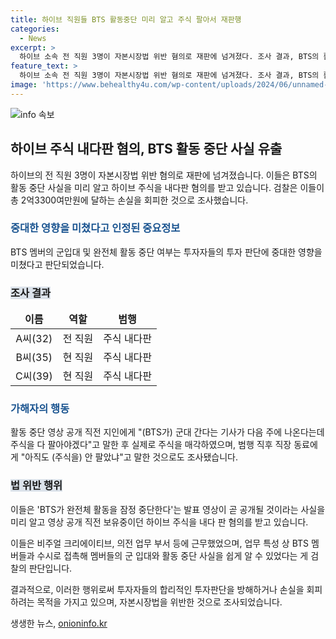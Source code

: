 ```yaml
---
title: 하이브 직원들 BTS 활동중단 미리 알고 주식 팔아서 재판행
categories:
  - News
excerpt: >
  하이브 소속 전 직원 3명이 자본시장법 위반 혐의로 재판에 넘겨졌다. 조사 결과, BTS의 활동 중단 소식을 미리 알고 주식을 내다판 혐의다. 검찰은 이들이 약 2억3300만원에 해당하는 손실을 회피한 것으로 밝혀냈다. 또한, 이들은 BTS 멤버들의 군입대와 활동 중단 사실을 미리 알아낼 수 있는 업무를 맡았으며, 주식 매매 후 동료에게 언급하는 등 혐의를 살피고 있다. BTS 활동 중단으로 주가가 급락한 가운데, 투자자들의 피해와 중요정보 유출이 논란이 된다.
feature_text: >
  하이브 소속 전 직원 3명이 자본시장법 위반 혐의로 재판에 넘겨졌다. 조사 결과, BTS의 활동 중단 소식을 미리 알고 주식을 내다판 혐의다. 검찰은 이들이 약 2억3300만원에 해당하는 손실을 회피한 것으로 밝혀냈다. 또한, 이들은 BTS 멤버들의 군입대와 활동 중단 사실을 미리 알아낼 수 있는 업무를 맡았으며, 주식 매매 후 동료에게 언급하는 등 혐의를 살피고 있다. BTS 활동 중단으로 주가가 급락한 가운데, 투자자들의 피해와 중요정보 유출이 논란이 된다.
image: 'https://www.behealthy4u.com/wp-content/uploads/2024/06/unnamed-file.png'
---
```


<p><img src="https://www.behealthy4u.com/wp-content/uploads/2024/06/unnamed-file.png" alt="info 속보" /></p>

<h2 data-ke-size="size26">하이브 주식 내다판 혐의, BTS 활동 중단 사실 유출</h2>

<p data-ke-size="size16">하이브의 전 직원 3명이 자본시장법 위반 혐의로 재판에 넘겨졌습니다. 이들은 BTS의 활동 중단 사실을 미리 알고 하이브 주식을 내다판 혐의를 받고 있습니다. 검찰은 이들이 총 2억3300여만원에 달하는 손실을 회피한 것으로 조사했습니다.</p>

<h3><b><span style="color: #1a5490;">중대한 영향을 미쳤다고 인정된 중요정보</span></b></h3>

<p data-ke-size="size16">BTS 멤버의 군입대 및 완전체 활동 중단 여부는 투자자들의 투자 판단에 중대한 영향을 미쳤다고 판단되었습니다.</p>

<h3><b><span style="background-color: #21538527;">조사 결과</span></b></h3>

<table>
<thead>
<tr>
<td style="text-align: center; height: 17px;"><b>이름</b></td>
<td style="text-align: center; height: 17px;"><b>역할</b></td>
<td style="text-align: center; height: 17px;"><b>범행</b></td>
</tr>
</thead>
<tbody>
<tr>
<td style="text-align: center; height: 17px;">A씨(32)</td>
<td style="text-align: center; height: 17px;">전 직원</td>
<td style="text-align: center; height: 17px;">주식 내다판</td>
</tr>
<tr>
<td style="text-align: center; height: 17px;">B씨(35)</td>
<td style="text-align: center; height: 17px;">현 직원</td>
<td style="text-align: center; height: 17px;">주식 내다판</td>
</tr>
<tr>
<td style="text-align: center; height: 17px;">C씨(39)</td>
<td style="text-align: center; height: 17px;">현 직원</td>
<td style="text-align: center; height: 17px;">주식 내다판</td>
</tr>
</tbody>
</table>

<h3><b><span style="color: #1a5490;">가해자의 행동</span></b></h3>

<p data-ke-size="size16">활동 중단 영상 공개 직전 지인에게 "(BTS가) 군대 간다는 기사가 다음 주에 나온다는데 주식을 다 팔아야겠다"고 말한 후 실제로 주식을 매각하였으며, 범행 직후 직장 동료에게 "아직도 (주식을) 안 팔았냐"고 말한 것으로도 조사됐습니다.</p>

<h3><b><span style="background-color: #21538527;">법 위반 행위</span></b></h3>

<p data-ke-size="size16">이들은 'BTS가 완전체 활동을 잠정 중단한다'는 발표 영상이 곧 공개될 것이라는 사실을 미리 알고 영상 공개 직전 보유중이던 하이브 주식을 내다 판 혐의를 받고 있습니다.</p>

<p data-ke-size="size16">이들은 비주얼 크리에이티브, 의전 업무 부서 등에 근무했었으며, 업무 특성 상 BTS 멤버들과 수시로 접촉해 멤버들의 군 입대와 활동 중단 사실을 쉽게 알 수 있었다는 게 검찰의 판단입니다.</p>

<p data-ke-size="size16">결과적으로, 이러한 행위로써 투자자들의 합리적인 투자판단을 방해하거나 손실을 회피하려는 목적을 가지고 있으며, 자본시장법을 위반한 것으로 조사되었습니다.</p>
생생한 뉴스, <a href="https://onioninfo.kr" rel="dofollow">onioninfo.kr</a>


